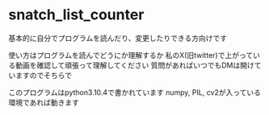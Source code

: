 # snatch_list_counter

基本的に自分でプログラムを読んだり、変更したりできる方向けです

使い方はプログラムを読んでどうにか理解するか
私のX(旧twitter)で上がっている動画を確認して頑張って理解してください
質問があればいつでもDMは開けていますのでそちらで

このプログラムはpython3.10.4で書かれています
numpy, PIL, cv2が入っている環境であれば動きます
